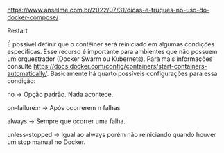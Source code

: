 https://www.anselme.com.br/2022/07/31/dicas-e-truques-no-uso-do-docker-compose/

Restart

É possível definir que o contêiner será reiniciado em algumas condições específicas. Esse recurso é importante para ambientes que não possuem um orquestrador (Docker Swarm ou Kubernets). Para mais informações consulte https://docs.docker.com/config/containers/start-containers-automatically/. Basicamente há quarto possíveis configurações para essa condição:

no -> Opção padrão. Nada acontece.

on-failure:n -> Após ocorrerem n falhas

always -> Sempre que ocorrer uma falha.

unless-stopped -> Igual ao always porém não reiniciando quando houver um stop manual no Docker.
